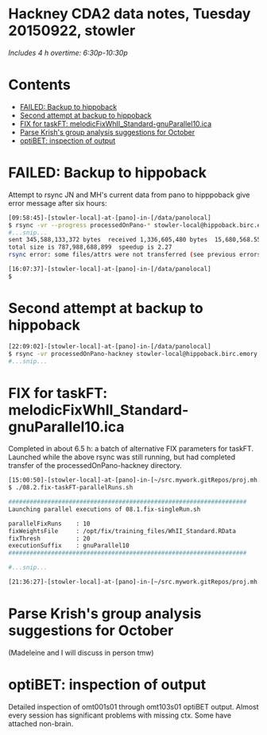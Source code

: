 # Hackney CDA2 data notes, Tuesday 20150922, stowler

_Includes 4 h overtime: 6:30p-10:30p_

Contents
=================

  * [FAILED: Backup to hippoback](#failed-backup-to-hippoback)
  * [Second attempt at backup to hippoback](#second-attempt-at-backup-to-hippoback)
  * [FIX for taskFT: melodicFixWhII_Standard-gnuParallel10.ica](#fix-for-taskft-melodicfixwhii_standard-gnuparallel10ica)
  * [Parse Krish's group analysis suggestions for October](#parse-krishs-group-analysis-suggestions-for-october)
  * [optiBET: inspection of output](#optibet-inspection-of-output)

# FAILED: Backup to hippoback

Attempt to rsync JN and MH's current data from pano to hipppoback give error message after six hours:

```bash
[09:58:45]-[stowler-local]-at-[pano]-in-[/data/panolocal]
$ rsync -vr --progress processedOnPano-* stowler-local@hippoback.birc.emory.edu:/data/backup/Atlanta/stowlerWIP/sharedReadOnly/
#...snip...
sent 345,588,133,372 bytes  received 1,336,605,480 bytes  15,680,568.55 bytes/sec
total size is 787,988,688,899  speedup is 2.27
rsync error: some files/attrs were not transferred (see previous errors) (code 23) at main.c(1183) [sender=3.1.0]

[16:07:37]-[stowler-local]-at-[pano]-in-[/data/panolocal]
$
```

# Second attempt at backup to hippoback

```bash
[22:09:02]-[stowler-local]-at-[pano]-in-[/data/panolocal]
$ rsync -vr processedOnPano-hackney stowler-local@hippoback.birc.emory.edu:/data/backup/Atlanta/stowlerWIP/sharedReadOnly/
#...snip...
```


# FIX for taskFT: melodicFixWhII_Standard-gnuParallel10.ica

Completed in about 6.5 h: a batch of alternative FIX parameters for taskFT. Launched while the above rsync was still running, but had completed transfer of the processedOnPano-hackney directory.

```bash
[15:00:50]-[stowler-local]-at-[pano]-in-[~/src.mywork.gitRepos/proj.mh.cda2] on master
$ ./08.2.fix-taskFT-parallelRuns.sh

###################################################################
Launching parallel executions of 08.1.fix-singleRun.sh

parallelFixRuns    : 10
fixWeightsFile     : /opt/fix/training_files/WhII_Standard.RData
fixThresh          : 20
executionSuffix    : gnuParallel10
###################################################################

#...snip...

[21:36:27]-[stowler-local]-at-[pano]-in-[~/src.mywork.gitRepos/proj.mh.cda2] on master
```

# Parse Krish's group analysis suggestions for October

(Madeleine and I will discuss in person tmw)

# optiBET: inspection of output

Detailed inspection of omt001s01 through omt103s01 optiBET output. Almost every session has significant problems with missing ctx. Some have attached non-brain.
